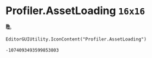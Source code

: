 # Profiler.AssetLoading `16x16`
<img src="/img/Profiler.AssetLoading.png" width=16 height=16>

``` CSharp
EditorGUIUtility.IconContent("Profiler.AssetLoading")
```
```
-1074093493599853803
```
